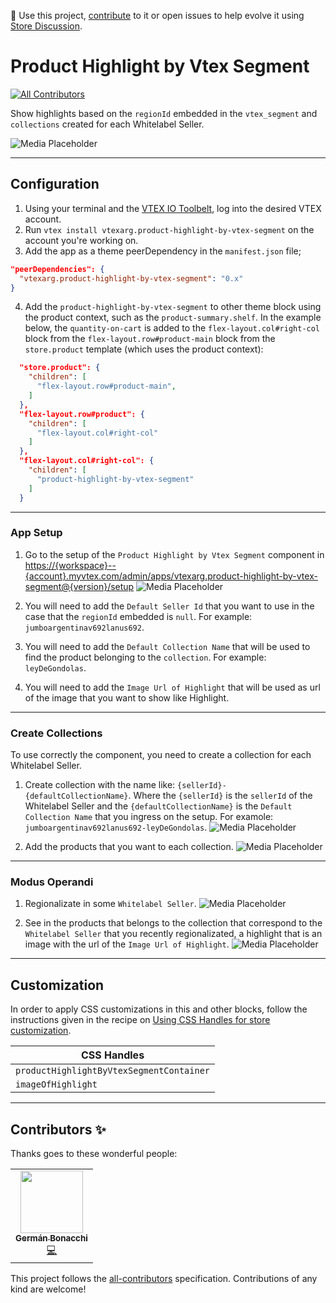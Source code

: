 📢 Use this project, [contribute](https://github.com/vtex-apps/quantity-on-cart) to it or open issues to help evolve it using [Store Discussion](https://github.com/vtex-apps/store-discussion).

# Product Highlight by Vtex Segment

<!-- DOCS-IGNORE:start -->
<!-- ALL-CONTRIBUTORS-BADGE:START - Do not remove or modify this section -->
[![All Contributors](https://img.shields.io/badge/all_contributors-0-orange.svg?style=flat-square)](#contributors-)
<!-- ALL-CONTRIBUTORS-BADGE:END -->
<!-- DOCS-IGNORE:end -->

Show highlights based on the `regionId` embedded in the `vtex_segment` and `collections` created for each Whitelabel Seller.

![Media Placeholder](https://user-images.githubusercontent.com/55905671/143295939-7d1b5625-5c57-46ad-a197-ef959db268de.gif)

---
## Configuration 

1. Using your terminal and the [VTEX IO Toolbelt](https://vtex.io/docs/recipes/development/vtex-io-cli-installment-and-command-reference), log into the desired VTEX account.
2. Run `vtex install vtexarg.product-highlight-by-vtex-segment` on the account you're working on.
3. Add the app as a theme peerDependency in the `manifest.json` file;
```json
"peerDependencies": {
  "vtexarg.product-highlight-by-vtex-segment": "0.x"
}
```
4. Add the `product-highlight-by-vtex-segment` to other theme block using the product context, such as the `product-summary.shelf`. In the example below, the `quantity-on-cart` is added to the `flex-layout.col#right-col` block from the `flex-layout.row#product-main` block from the `store.product` template (which uses the product context):

```json
  "store.product": {
    "children": [
      "flex-layout.row#product-main",
    ]
  },
  "flex-layout.row#product": {
    "children": [
      "flex-layout.col#right-col"
    ]
  },
  "flex-layout.col#right-col": {
    "children": [
      "product-highlight-by-vtex-segment"
    ]
  }
```

---
### App Setup

1. Go to the setup of the `Product Highlight by Vtex Segment` component in <https://{workspace}--{account}.myvtex.com/admin/apps/vtexarg.product-highlight-by-vtex-segment@{version}/setup>
![Media Placeholder](https://user-images.githubusercontent.com/55905671/143299640-21b00a57-64bc-467c-917b-34a16d44bc51.png)

2. You will need to add the `Default Seller Id` that you want to use in the case that the `regionId` embedded is `null`. For example: `jumboargentinav692lanus692`.

3. You will need to add the `Default Collection Name` that will be used to find the product belonging to the `collection`. For example: `leyDeGondolas`. 

4. You will need to add the `Image Url of Highlight` that will be used as url of the image that you want to show like Highlight.

---
### Create Collections

To use correctly the component, you need to create a collection for each Whitelabel Seller.

1. Create collection with the name like: `{sellerId}-{defaultCollectionName}`. Where the `{sellerId}` is the `sellerId` of the Whitelabel Seller and the `{defaultCollectionName}` is the `Default Collection Name` that you ingress on the setup. For examole: `jumboargentinav692lanus692-leyDeGondolas`.
![Media Placeholder](https://user-images.githubusercontent.com/55905671/143301880-ee440d48-eced-4750-9cd2-ae3f3588a8e4.png)

2. Add the products that you want to each collection.
![Media Placeholder](https://user-images.githubusercontent.com/55905671/143302007-843220e6-4138-4e9e-932a-33cda0619357.png)

---
### Modus Operandi

1. Regionalizate in some `Whitelabel Seller`.
![Media Placeholder](https://user-images.githubusercontent.com/55905671/143302341-6ba9d940-185f-4c9a-98c5-cb158f285d03.png)

2. See in the products that belongs to the collection that correspond to the `Whitelabel Seller` that you recently regionalizated, a highlight that is an image with the url of the `Image Url of Highlight`.
![Media Placeholder](https://user-images.githubusercontent.com/55905671/143302850-e8d39857-ffb6-49fc-b1cf-a7496733ac4c.png)
---
## Customization

In order to apply CSS customizations in this and other blocks, follow the instructions given in the recipe on [Using CSS Handles for store customization](https://vtex.io/docs/recipes/style/using-css-handles-for-store-customization).

| CSS Handles |
| ----------- | 
| `productHighlightByVtexSegmentContainer` | 
| `imageOfHighlight` | 

---
<!-- DOCS-IGNORE:start -->

## Contributors ✨

Thanks goes to these wonderful people:
<table>
  <tr>
    <td align="center"><a href="https://github.com/germanBonacchi"><img src="https://avatars.githubusercontent.com/u/55905671?v=4" width="100px;" alt=""/><br /><sub><b>Germán Bonacchi</b></sub></a><br /><a href="https://github.com/vtex-apps/quantity-on-cart/commits?author=germanBonacchi" title="Code">💻</a></td>
  </tr>
</table>
<!-- ALL-CONTRIBUTORS-LIST:START - Do not remove or modify this section -->
<!-- prettier-ignore-start -->
<!-- markdownlint-disable -->
<!-- markdownlint-enable -->
<!-- prettier-ignore-end -->
<!-- ALL-CONTRIBUTORS-LIST:END -->

This project follows the [all-contributors](https://github.com/all-contributors/all-contributors) specification. Contributions of any kind are welcome!

<!-- DOCS-IGNORE:end -->